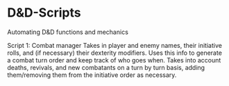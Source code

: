 # D&D-Scripts
Automating D&amp;D functions and mechanics

Script 1: Combat manager
  Takes in player and enemy names, their initiative rolls, and (if necessary) their dexterity modifiers. Uses this info to generate a combat turn order and keep track
  of who goes when. Takes into account deaths, revivals, and new combatants on a turn by turn basis, adding them/removing them from the initiative order as necessary.
